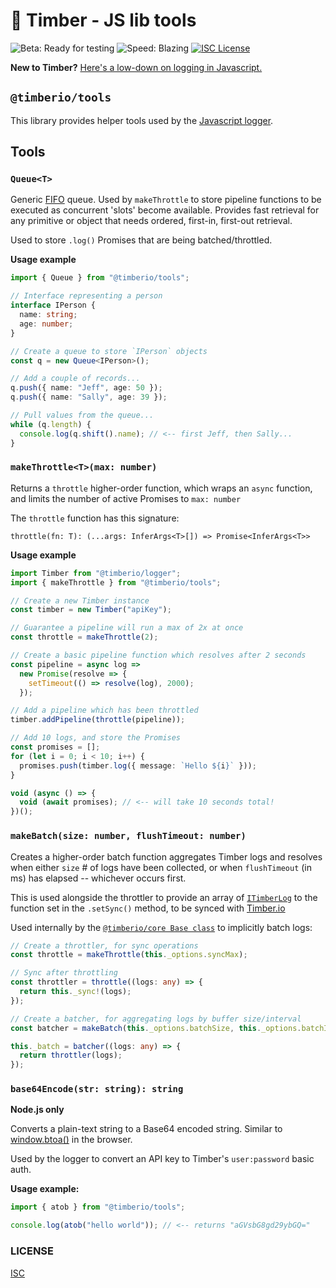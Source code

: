 # 🌲 Timber - JS lib tools

![Beta: Ready for testing](https://img.shields.io/badge/early_release-beta-green.svg)
![Speed: Blazing](https://img.shields.io/badge/speed-blazing%20%F0%9F%94%A5-brightgreen.svg)
[![ISC License](https://img.shields.io/badge/license-ISC-ff69b4.svg)](LICENSE.md)

**New to Timber?** [Here's a low-down on logging in Javascript.](https://github.com/timberio/timber-js)

## `@timberio/tools`

This library provides helper tools used by the [Javascript logger](https://github.com/timberio/timber-js).

## Tools

### `Queue<T>`

Generic [FIFO](<https://en.wikipedia.org/wiki/FIFO_(computing_and_electronics)>) queue. Used by `makeThrottle` to store pipeline functions to be executed as concurrent 'slots' become available. Provides fast retrieval for any primitive or object that needs ordered, first-in, first-out retrieval.

Used to store `.log()` Promises that are being batched/throttled.

**Usage example**

```typescript
import { Queue } from "@timberio/tools";

// Interface representing a person
interface IPerson {
  name: string;
  age: number;
}

// Create a queue to store `IPerson` objects
const q = new Queue<IPerson>();

// Add a couple of records...
q.push({ name: "Jeff", age: 50 });
q.push({ name: "Sally", age: 39 });

// Pull values from the queue...
while (q.length) {
  console.log(q.shift().name); // <-- first Jeff, then Sally...
}
```

### `makeThrottle<T>(max: number)`

Returns a `throttle` higher-order function, which wraps an `async` function, and limits the number of active Promises to `max: number`

The `throttle` function has this signature:

```
throttle(fn: T): (...args: InferArgs<T>[]) => Promise<InferArgs<T>>
```

**Usage example**

```typescript
import Timber from "@timberio/logger";
import { makeThrottle } from "@timberio/tools";

// Create a new Timber instance
const timber = new Timber("apiKey");

// Guarantee a pipeline will run a max of 2x at once
const throttle = makeThrottle(2);

// Create a basic pipeline function which resolves after 2 seconds
const pipeline = async log =>
  new Promise(resolve => {
    setTimeout(() => resolve(log), 2000);
  });

// Add a pipeline which has been throttled
timber.addPipeline(throttle(pipeline));

// Add 10 logs, and store the Promises
const promises = [];
for (let i = 0; i < 10; i++) {
  promises.push(timber.log({ message: `Hello ${i}` }));
}

void (async () => {
  void (await promises); // <-- will take 10 seconds total!
})();
```

### `makeBatch(size: number, flushTimeout: number)`

Creates a higher-order batch function aggregates Timber logs and resolves when either `size` # of logs have been collected, or when `flushTimeout` (in ms) has elapsed -- whichever occurs first.

This is used alongside the throttler to provide an array of [`ITimberLog`](https://github.com/timberio/timber-js/tree/master/packages/types#itimberlog) to the function set in the `.setSync()` method, to be synced with [Timber.io](https://timber.io)

Used internally by the [`@timberio/core Base class`](https://github.com/timberio/timber-js/blob/master/packages/core/src/base.ts) to implicitly batch logs:

```typescript
// Create a throttler, for sync operations
const throttle = makeThrottle(this._options.syncMax);

// Sync after throttling
const throttler = throttle((logs: any) => {
  return this._sync!(logs);
});

// Create a batcher, for aggregating logs by buffer size/interval
const batcher = makeBatch(this._options.batchSize, this._options.batchInterval);

this._batch = batcher((logs: any) => {
  return throttler(logs);
});
```

### `base64Encode(str: string): string`

**Node.js only**

Converts a plain-text string to a Base64 encoded string. Similar to [window.btoa()](https://www.w3schools.com/jsref/met_win_atob.asp) in the browser.

Used by the logger to convert an API key to Timber's `user:password` basic auth.

**Usage example:**

```typescript
import { atob } from "@timberio/tools";

console.log(atob("hello world")); // <-- returns "aGVsbG8gd29ybGQ="
```

### LICENSE

[ISC](LICENSE.md)
